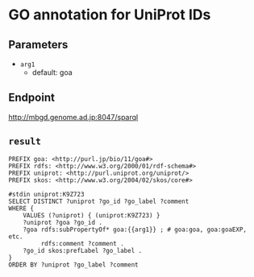 # GO annotation for UniProt IDs

## Parameters
* `arg1`
  * default: goa

## Endpoint
http://mbgd.genome.ad.jp:8047/sparql

## `result`

```sparql
PREFIX goa: <http://purl.jp/bio/11/goa#>
PREFIX rdfs: <http://www.w3.org/2000/01/rdf-schema#>
PREFIX uniprot: <http://purl.uniprot.org/uniprot/>
PREFIX skos: <http://www.w3.org/2004/02/skos/core#>

#stdin uniprot:K9Z723
SELECT DISTINCT ?uniprot ?go_id ?go_label ?comment
WHERE {
    VALUES (?uniprot) { (uniprot:K9Z723) }
    ?uniprot ?goa ?go_id .
    ?goa rdfs:subPropertyOf* goa:{{arg1}} ; # goa:goa, goa:goaEXP, etc.
         rdfs:comment ?comment .
    ?go_id skos:prefLabel ?go_label .
}
ORDER BY ?uniprot ?go_label ?comment


```
